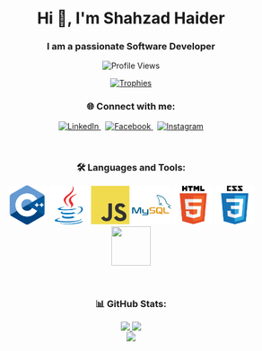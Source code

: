 <h1 align="center">Hi 👋, I'm Shahzad Haider</h1>
<h3 align="center">I am a passionate Software Developer</h3>

<p align="center">
  <img src="https://komarev.com/ghpvc/?username=shahzadmari&label=Profile%20views&color=0e75b6&style=flat" alt="Profile Views" />
</p>

<p align="center">
  <a href="https://github.com/ryo-ma/github-profile-trophy">
    <img src="https://github-profile-trophy.vercel.app/?username=shahzadmari&theme=onedark&margin-w=15" alt="Trophies" />
  </a>
</p>

<h3 align="center">🌐 Connect with me:</h3>
<p align="center">
  <a href="https://www.linkedin.com/in/shahzad-haider-59809a1ab/" target="_blank">
    <img src="https://cdn.jsdelivr.net/gh/devicons/devicon/icons/linkedin/linkedin-original.svg" alt="LinkedIn" width="45" height="45" />
  </a>
  &nbsp;
  <a href="https://facebook.com/shahzad1" target="_blank">
    <img src="https://cdn.jsdelivr.net/gh/devicons/devicon/icons/facebook/facebook-original.svg" alt="Facebook" width="45" height="45" />
  </a>
  &nbsp;
  <a href="https://instagram.com/shahzad1" target="_blank">
    <img src="https://raw.githubusercontent.com/rahuldkjain/github-profile-readme-generator/master/src/images/icons/Social/instagram.svg" alt="Instagram" width="45" height="45" />
  </a>
</p>
<br>
<h3 align="center">🛠️ Languages and Tools:</h3>
<p align="center">
  <a href="https://www.w3schools.com/cpp/"><img src="https://raw.githubusercontent.com/devicons/devicon/master/icons/cplusplus/cplusplus-original.svg" width="70" height="70" /></a>
  <a href="https://www.java.com"><img src="https://raw.githubusercontent.com/devicons/devicon/master/icons/java/java-original.svg" width="70" height="70" /></a>
  <a href="https://developer.mozilla.org/en-US/docs/Web/JavaScript"><img src="https://raw.githubusercontent.com/devicons/devicon/master/icons/javascript/javascript-original.svg" width="70" height="70" /></a>
  <a href="https://www.mysql.com/"><img src="https://raw.githubusercontent.com/devicons/devicon/master/icons/mysql/mysql-original-wordmark.svg" width="70" height="70" /></a>
  <a href="https://www.w3.org/html/"><img src="https://raw.githubusercontent.com/devicons/devicon/master/icons/html5/html5-original-wordmark.svg" width="70" height="70" /></a>
  <a href="https://www.w3schools.com/css/"><img src="https://raw.githubusercontent.com/devicons/devicon/master/icons/css3/css3-original-wordmark.svg" width="70" height="70" /></a>
  <a href="https://git-scm.com/"><img src="https://www.vectorlogo.zone/logos/git-scm/git-scm-icon.svg" width="70" height="70" /></a>
</p>
<br>
<h3 align="center">📊 GitHub Stats:</h3>
<div align="center">
  <a href="https://github.com/shahzadmari">
    <img height="160" src="https://github-readme-stats.vercel.app/api?username=shahzadmari&show_icons=true&theme=default" />
  </a>
  <a href="https://github.com/shahzadmari">
    <img height="160" src="https://github-readme-stats.vercel.app/api/top-langs/?username=shahzadmari&layout=compact&theme=default" />
  </a>
</div>

<div align="center">
  <a href="https://github.com/shahzadmari">
    <img src="https://github-readme-streak-stats.herokuapp.com/?user=shahzadmari&theme=default" />
  </a>
</div>
